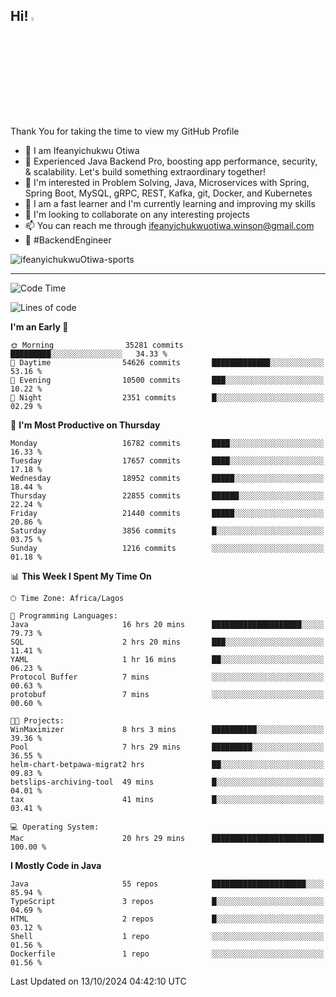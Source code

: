 <!-- BLOG-POST-LIST:START --><!-- BLOG-POST-LIST:END -->

## Hi! <img src="https://media.giphy.com/media/hvRJCLFzcasrR4ia7z/giphy.gif" width="4%"> 

Thank You for taking the time to view my GitHub Profile

- 👋 I am Ifeanyichukwu Otiwa
- 🚀 Experienced Java Backend Pro, boosting app performance, security, & scalability. Let's build something extraordinary together!
- 👀 I'm interested in Problem Solving, Java, Microservices with Spring, Spring Boot, MySQL, gRPC, REST, Kafka, git, Docker, and Kubernetes
- 🌱 I am a fast learner and I'm currently learning and improving my skills
- 💞️ I'm looking to collaborate on any interesting projects
- 📫 You can reach me through ifeanyichukwuotiwa.winson@gmail.com
- 🚀 #BackendEngineer

<p align="left" marginTop="10px"> <img src="https://komarev.com/ghpvc/?username=ifeanyichukwuOtiwa-sports&label=Profile%20views&color=0e75b6&style=for-the-badge" alt="ifeanyichukwuOtiwa-sports" /> </p>

***

<!--START_SECTION:waka-->
![Code Time](http://img.shields.io/badge/Code%20Time-2%2C978%20hrs%209%20mins-blue)

![Lines of code](https://img.shields.io/badge/From%20Hello%20World%20I%27ve%20Written-25.3%20million%20lines%20of%20code-blue)

**I'm an Early 🐤** 

```text
🌞 Morning                35281 commits       █████████░░░░░░░░░░░░░░░░   34.33 % 
🌆 Daytime                54626 commits       █████████████░░░░░░░░░░░░   53.16 % 
🌃 Evening                10500 commits       ███░░░░░░░░░░░░░░░░░░░░░░   10.22 % 
🌙 Night                  2351 commits        █░░░░░░░░░░░░░░░░░░░░░░░░   02.29 % 
```
📅 **I'm Most Productive on Thursday** 

```text
Monday                   16782 commits       ████░░░░░░░░░░░░░░░░░░░░░   16.33 % 
Tuesday                  17657 commits       ████░░░░░░░░░░░░░░░░░░░░░   17.18 % 
Wednesday                18952 commits       █████░░░░░░░░░░░░░░░░░░░░   18.44 % 
Thursday                 22855 commits       ██████░░░░░░░░░░░░░░░░░░░   22.24 % 
Friday                   21440 commits       █████░░░░░░░░░░░░░░░░░░░░   20.86 % 
Saturday                 3856 commits        █░░░░░░░░░░░░░░░░░░░░░░░░   03.75 % 
Sunday                   1216 commits        ░░░░░░░░░░░░░░░░░░░░░░░░░   01.18 % 
```


📊 **This Week I Spent My Time On** 

```text
🕑︎ Time Zone: Africa/Lagos

💬 Programming Languages: 
Java                     16 hrs 20 mins      ████████████████████░░░░░   79.73 % 
SQL                      2 hrs 20 mins       ███░░░░░░░░░░░░░░░░░░░░░░   11.41 % 
YAML                     1 hr 16 mins        ██░░░░░░░░░░░░░░░░░░░░░░░   06.23 % 
Protocol Buffer          7 mins              ░░░░░░░░░░░░░░░░░░░░░░░░░   00.63 % 
protobuf                 7 mins              ░░░░░░░░░░░░░░░░░░░░░░░░░   00.60 % 

🐱‍💻 Projects: 
WinMaximizer             8 hrs 3 mins        ██████████░░░░░░░░░░░░░░░   39.36 % 
Pool                     7 hrs 29 mins       █████████░░░░░░░░░░░░░░░░   36.55 % 
helm-chart-betpawa-migrat2 hrs               ██░░░░░░░░░░░░░░░░░░░░░░░   09.83 % 
betslips-archiving-tool  49 mins             █░░░░░░░░░░░░░░░░░░░░░░░░   04.01 % 
tax                      41 mins             █░░░░░░░░░░░░░░░░░░░░░░░░   03.41 % 

💻 Operating System: 
Mac                      20 hrs 29 mins      █████████████████████████   100.00 % 
```

**I Mostly Code in Java** 

```text
Java                     55 repos            █████████████████████░░░░   85.94 % 
TypeScript               3 repos             █░░░░░░░░░░░░░░░░░░░░░░░░   04.69 % 
HTML                     2 repos             █░░░░░░░░░░░░░░░░░░░░░░░░   03.12 % 
Shell                    1 repo              ░░░░░░░░░░░░░░░░░░░░░░░░░   01.56 % 
Dockerfile               1 repo              ░░░░░░░░░░░░░░░░░░░░░░░░░   01.56 % 
```




 Last Updated on 13/10/2024 04:42:10 UTC
<!--END_SECTION:waka-->

<!--
<p align="center">
![trophy](https://github-profile-trophy.vercel.app/?username=ifeanyichukwuOtiwa-sports&theme=onedark) (https://github.com/ryo-ma/github-profile-trophy)
</p>
-->

<!---
ifeanyi-otiwa/ifeanyi-otiwa is a ✨ special ✨ repository because its `README.md` (this file) appears on your GitHub profile.
You can click the Preview link to take a look at your changes.
--->
